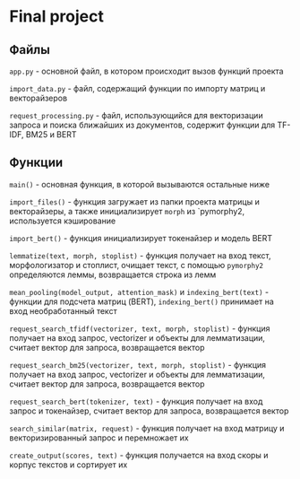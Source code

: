 # Final project

## Файлы
`app.py` - основной файл, в котором происходит вызов функций проекта

`import_data.py` - файл, содержащий функции по импорту матриц и векторайзеров

`request_processing.py` - файл, использующийся для векторизации запроса и поиска ближайших из документов, содержит функции для TF-IDF, BM25 и BERT

## Функции
`main()` - основная функция, в которой вызываются остальные ниже

`import_files()` - функция загружает из папки проекта матрицы и векторайзеры, а также инициализирует `morph` из `pymorphy2, используется кэширование

`import_bert()` - функция инициализирует токенайзер и модель BERT

`lemmatize(text, morph, stoplist)` - функция получает на вход текст, морфологизатор и стоплист, очищает текст, с помощью `pymorphy2` определяются леммы, возвращается строка из лемм

`mean_pooling(model_output, attention_mask)` и `indexing_bert(text)` - функции для подсчета матриц (BERT), `indexing_bert()` принимает на вход необработанный текст

`request_search_tfidf(vectorizer, text, morph, stoplist)` - функция получает на вход запрос, vectorizer и объекты для лемматизации, считает вектор для запроса, возвращается вектор

`request_search_bm25(vectorizer, text, morph, stoplist)` - функция получает на вход запрос, vectorizer и объекты для лемматизации, считает вектор для запроса, возвращается вектор

`request_search_bert(tokenizer, text)` - функция получает на вход запрос и токенайзер, считает вектор для запроса, возвращается вектор

`search_similar(matrix, request)` - функция получает на вход матрицу и векторизированный запрос и перемножает их

`create_output(scores, text)` - функция получается на вход скоры и корпус текстов и сортирует их 

